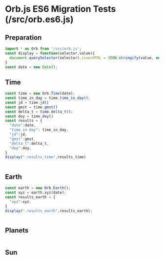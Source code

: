 # Orb.js ES6 Migration Tests (/src/orb.es6.js)

<script type="module">
  const display = function(selector,value){
    document.querySelector(selector).innerHTML = JSON.stringify(value, null, "  ");
  }
  import * as Orb from '/src/orb.es6.js';
  const date = new Date();
  const time = new Orb.Time(date);
  const time_in_day = time.time_in_day();
  const jd = time.jd();
  const gmst = time.gmst();
  const delta_t = time.delta_t();
  const doy = time.doy()
  const results_time = {
    "date":date,
    "time in day": time_in_day,
    "jd":jd,
    "gmst":gmst,
    "delta_t":delta_t,
    "doy":doy,
  }
  display(".results_time",results_time);
  const earth = new Orb.Earth();
  const earth_xyz = earth.xyz(date);
  const results_earth = {
    "xyz":earth_xyz,
  }
  display(".results_earth",results_earth);

  const mars = new Orb.Mars();
  //const mars = new Orb.Planet("Mars");
  const mars_xyz = mars.xyz(date);
  const mars_radec = mars.radec(date);
  const results_planets = {
    "Mars":{
      "xyz":mars_xyz,
      "radec":mars_radec
    }
  }
  display(".results_planets",results_planets);
  var sun = new Orb.Sun();
  var sun_xyz = sun.xyz(date);
  var sun_radec = sun.radec(date);
  const results_sun = {
    "Sun":{
      "xyz":sun_xyz,
      "radec":sun_radec
    }
  }
  display(".results_sun",results_sun);

</script>

## Preparation
```JavaScript
import * as Orb from '/src/orb.js';
const display = function(selector,value){
  document.querySelector(selector).innerHTML = JSON.stringify(value, null, "  ");
}
const date = new Date();
```

## Time
```JavaScript
const time = new Orb.Time(date);
const time_in_day = time.time_in_day();
const jd = time.jd()
const gmst = time.gmst()
const delta_t = time.delta_t();
const doy = time.doy()
const results = {
  "date":date,
  "time in day": time_in_day,
  "jd":jd,
  "gmst":gmst,
  "delta_t":delta_t,
  "doy":doy,
}
display(".results_time",results_time)
```
<pre class="results_time"></pre>

## Earth
```JavaScript
const earth = new Orb.Earth();
const xyz = earth.xyz(date);
const results_earth = {
  "xyz":xyz,
}
display(".results_earth",results_earth);
```
<pre class="results_earth"></pre>

## Planets

<pre class="results_planets"></pre>

## Sun

<pre class="results_sun"></pre>